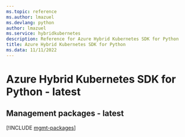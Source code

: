 ```yaml
---
ms.topic: reference
ms.author: lmazuel
ms.devlang: python
author: lmazuel
ms.service: hybridkubernetes
description: Reference for Azure Hybrid Kubernetes SDK for Python
title: Azure Hybrid Kubernetes SDK for Python
ms.data: 11/11/2022
---
```

# Azure Hybrid Kubernetes SDK for Python - latest

## Management packages - latest
[!INCLUDE [mgmt-packages](hybrid-kubernetes-mgmt-index.md)]